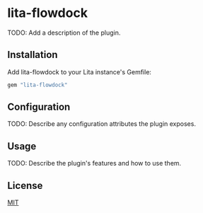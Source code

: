 # lita-flowdock

TODO: Add a description of the plugin.

## Installation

Add lita-flowdock to your Lita instance's Gemfile:

``` ruby
gem "lita-flowdock"
```


## Configuration

TODO: Describe any configuration attributes the plugin exposes.

## Usage

TODO: Describe the plugin's features and how to use them.

## License

[MIT](http://opensource.org/licenses/MIT)
